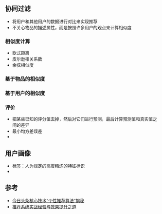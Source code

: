 ## 协同过滤
* 将用户和其他用户的数据进行对比来实现推荐
* 不关心物品的描述属性，而是按照许多用户的观点来计算相似度

### 相似度计算
* 欧式距离
* 皮尔逊相关系数
* 余弦相似度

### 基于物品的相似度
### 基于用户的相似度

### 评价
* 把某些已知的评分值去掉，然后对它们进行预测，最后计算预测值和真实值之间的差异
* 最小均方差误差
* 




## 用户画像
* 标签：人为规定的高度精炼的特征标识
*

## 参考
* [今日头条核心技术“个性推荐算法”揭秘](http://tech.it168.com/a2015/0121/1700/000001700599.shtml)
* [推荐系统实战经验与效果提升之道](http://www.infoq.com/cn/presentations/the-road-of-recommended-system-experience-and-effect-enhance)